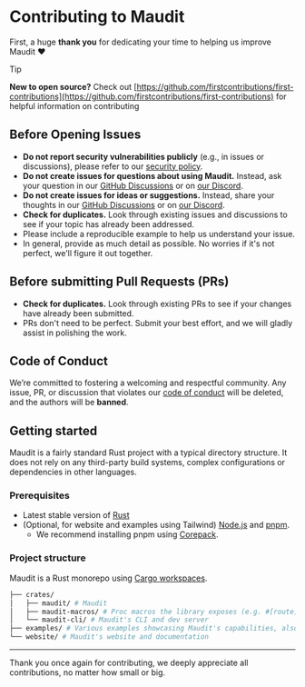 # Contributing to Maudit

First, a huge **thank you** for dedicating your time to helping us improve Maudit ❤️

> [!Tip]
>
> **New to open source?** Check out [https://github.com/firstcontributions/first-contributions](https://github.com/firstcontributions/first-contributions) for helpful information on contributing

## Before Opening Issues

- **Do not report security vulnerabilities publicly** (e.g., in issues or discussions), please refer to our [security policy](https://github.com/bruits/maudit/blob/main/SECURITY.md).
- **Do not create issues for questions about using Maudit.** Instead, ask your question in our [GitHub Discussions](https://github.com/bruits/maudit/discussions/categories/q-a) or on [our Discord](https://maudit.org/chat).
- **Do not create issues for ideas or suggestions.** Instead, share your thoughts in our [GitHub Discussions](https://github.com/bruits/maudit/discussions/categories/ideas) or on [our Discord](https://maudit.org/chat).
- **Check for duplicates.** Look through existing issues and discussions to see if your topic has already been addressed.
- Please include a reproducible example to help us understand your issue.
- In general, provide as much detail as possible. No worries if it's not perfect, we'll figure it out together.

## Before submitting Pull Requests (PRs)

- **Check for duplicates.** Look through existing PRs to see if your changes have already been submitted.
- PRs don't need to be perfect. Submit your best effort, and we will gladly assist in polishing the work.

## Code of Conduct

We’re committed to fostering a welcoming and respectful community. Any issue, PR, or discussion that violates our [code of conduct](https://github.com/bruits/maudit/blob/main/CODE_OF_CONDUCT.md) will be deleted, and the authors will be **banned**.

## Getting started

Maudit is a fairly standard Rust project with a typical directory structure. It does not rely on any third-party build systems, complex configurations or dependencies in other languages.

### Prerequisites

- Latest stable version of [Rust](https://www.rust-lang.org/)
- (Optional, for website and examples using Tailwind) [Node.js](https://nodejs.org/) and [pnpm](https://pnpm.io/).
  - We recommend installing pnpm using [Corepack](https://pnpm.io/installation#using-corepack).

### Project structure

Maudit is a Rust monorepo using [Cargo workspaces](https://doc.rust-lang.org/book/ch14-03-cargo-workspaces.html).

```bash
├── crates/
│   ├── maudit/ # Maudit
│   ├── maudit-macros/ # Proc macros the library exposes (e.g. #[route])
│   └── maudit-cli/ # Maudit's CLI and dev server
├── examples/ # Various examples showcasing Maudit's capabilities, also used as templates
└── website/ # Maudit's website and documentation
```

---

Thank you once again for contributing, we deeply appreciate all contributions, no matter how small or big.
